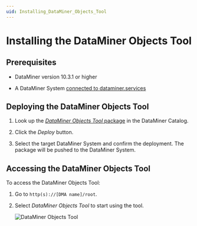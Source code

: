 ```yaml
---
uid: Installing_DataMiner_Objects_Tool
---
```


# Installing the DataMiner Objects Tool

## Prerequisites

- DataMiner version 10.3.1 or higher

- A DataMiner System [connected to dataminer.services](xref:Connecting_your_DataMiner_System_to_the_cloud)

## Deploying the DataMiner Objects Tool

1. Look up the [*DataMiner Objects Tool* package](https://catalog.dataminer.services/details/467295a9-3ea0-416a-a440-ad327c6c1b9d) in the DataMiner Catalog.

1. Click the *Deploy* button.

1. Select the target DataMiner System and confirm the deployment. The package will be pushed to the DataMiner System.

## Accessing the DataMiner Objects Tool

To access the DataMiner Objects Tool:

1. Go to `http(s)://[DMA name]/root`.

1. Select *DataMiner Objects Tool* to start using the tool.

   ![DataMiner Objects Tool](~/user-guide/images/DataMiner_Objects_Tool.png)
